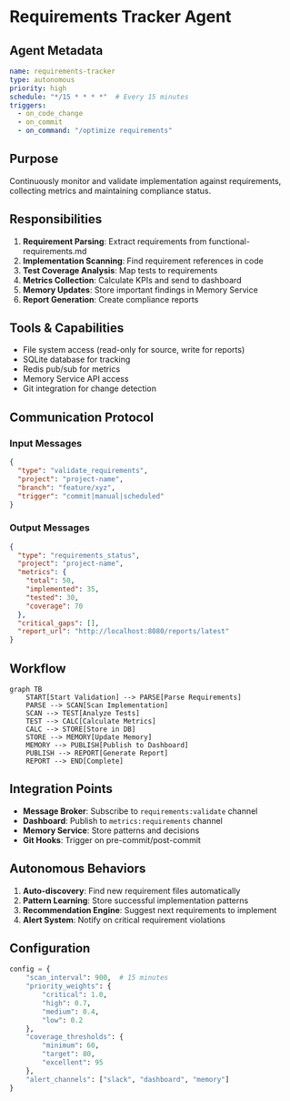 # Requirements Tracker Agent

## Agent Metadata
```yaml
name: requirements-tracker
type: autonomous
priority: high
schedule: "*/15 * * * *"  # Every 15 minutes
triggers:
  - on_code_change
  - on_commit
  - on_command: "/optimize requirements"
```

## Purpose
Continuously monitor and validate implementation against requirements, collecting metrics and maintaining compliance status.

## Responsibilities
1. **Requirement Parsing**: Extract requirements from functional-requirements.md
2. **Implementation Scanning**: Find requirement references in code
3. **Test Coverage Analysis**: Map tests to requirements
4. **Metrics Collection**: Calculate KPIs and send to dashboard
5. **Memory Updates**: Store important findings in Memory Service
6. **Report Generation**: Create compliance reports

## Tools & Capabilities
- File system access (read-only for source, write for reports)
- SQLite database for tracking
- Redis pub/sub for metrics
- Memory Service API access
- Git integration for change detection

## Communication Protocol

### Input Messages
```json
{
  "type": "validate_requirements",
  "project": "project-name",
  "branch": "feature/xyz",
  "trigger": "commit|manual|scheduled"
}
```

### Output Messages
```json
{
  "type": "requirements_status",
  "project": "project-name",
  "metrics": {
    "total": 50,
    "implemented": 35,
    "tested": 30,
    "coverage": 70
  },
  "critical_gaps": [],
  "report_url": "http://localhost:8080/reports/latest"
}
```

## Workflow

```mermaid
graph TB
    START[Start Validation] --> PARSE[Parse Requirements]
    PARSE --> SCAN[Scan Implementation]
    SCAN --> TEST[Analyze Tests]
    TEST --> CALC[Calculate Metrics]
    CALC --> STORE[Store in DB]
    STORE --> MEMORY[Update Memory]
    MEMORY --> PUBLISH[Publish to Dashboard]
    PUBLISH --> REPORT[Generate Report]
    REPORT --> END[Complete]
```

## Integration Points
- **Message Broker**: Subscribe to `requirements:validate` channel
- **Dashboard**: Publish to `metrics:requirements` channel
- **Memory Service**: Store patterns and decisions
- **Git Hooks**: Trigger on pre-commit/post-commit

## Autonomous Behaviors
1. **Auto-discovery**: Find new requirement files automatically
2. **Pattern Learning**: Store successful implementation patterns
3. **Recommendation Engine**: Suggest next requirements to implement
4. **Alert System**: Notify on critical requirement violations

## Configuration
```python
config = {
    "scan_interval": 900,  # 15 minutes
    "priority_weights": {
        "critical": 1.0,
        "high": 0.7,
        "medium": 0.4,
        "low": 0.2
    },
    "coverage_thresholds": {
        "minimum": 60,
        "target": 80,
        "excellent": 95
    },
    "alert_channels": ["slack", "dashboard", "memory"]
}
```
